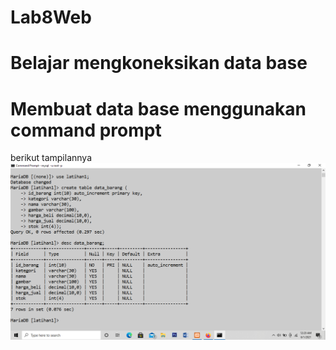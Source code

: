 # Lab8Web
# Belajar mengkoneksikan data base

# Membuat data base menggunakan command prompt
berikut tampilannya
![gambar 1](ss/ss1.PNG)